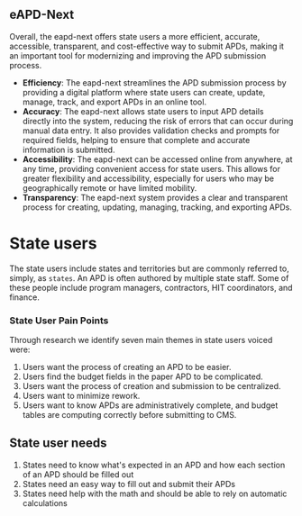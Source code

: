 ## eAPD-Next

Overall, the eapd-next offers state users a more efficient, accurate, accessible, transparent, and cost-effective way to submit APDs, making it an important tool for modernizing and improving the APD submission process.

- **Efficiency**: The eapd-next streamlines the APD submission process by providing a digital platform where state users can create, update, manage, track, and export APDs in an online tool.
- **Accuracy**: The eapd-next allows state users to input APD details directly into the system, reducing the risk of errors that can occur during manual data entry. It also provides validation checks and prompts for required fields, helping to ensure that complete and accurate information is submitted.
- **Accessibility**: The eapd-next can be accessed online from anywhere, at any time, providing convenient access for state users. This allows for greater flexibility and accessibility, especially for users who may be geographically remote or have limited mobility.
- **Transparency**: The eapd-next system provides a clear and transparent process for creating, updating, managing, tracking, and exporting APDs.

# State users

The state users include states and territories but are commonly referred to, simply, as `states`. An APD is often authored by multiple state staff. Some of these people include program managers, contractors, HIT coordinators, and finance.

### State User Pain Points

Through research we identify seven main themes in state users voiced were:

1. Users want the process of creating an APD to be easier.
2. Users find the budget fields in the paper APD to be complicated.
3. Users want the process of creation and submission to be centralized.
4. Users want to minimize rework.
5. Users want to know APDs are administratively complete, and budget tables are computing correctly before submitting to CMS.

## State user needs

1. States need to know what's expected in an APD and how each section of an APD should be filled out
2. States need an easy way to fill out and submit their APDs
3. States need help with the math and should be able to rely on automatic calculations
